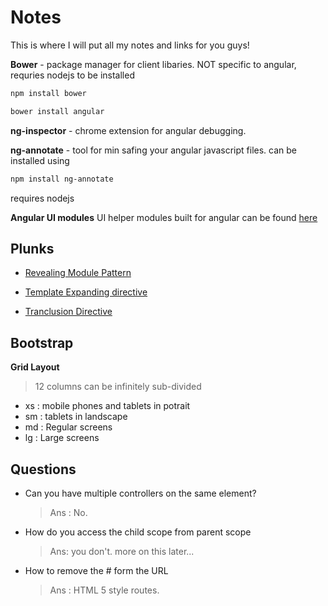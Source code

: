 Notes
========================================

This is where I will put all my notes and links for you guys!

**Bower** - package manager for client libaries. NOT specific to angular, requries nodejs to be installed

```bash
npm install bower
```

```bash
bower install angular
```

**ng-inspector** - chrome extension for angular debugging. 

**ng-annotate** - tool for min safing your angular javascript files. can be installed using

```bash
npm install ng-annotate
```
requires nodejs

**Angular UI modules** UI helper modules built for angular can be found [here](https://angular-ui.github.io/)

Plunks
-----------------
* [Revealing Module Pattern](http://plnkr.co/edit/BMvCJ4eXE1nDVBFb91YY?p=preview)

* [Template Expanding directive](http://plnkr.co/edit/lEsQJi?p=preview)

* [Tranclusion Directive](http://plnkr.co/edit/f0RiV1?p=preview)
    
Bootstrap
------------------

**Grid Layout**
> 12 columns can be infinitely sub-divided

* xs : mobile phones and tablets in potrait
* sm : tablets in landscape
* md : Regular screens
* lg : Large screens



Questions
-----------------
* Can you have multiple controllers on the same element? 
    
    > Ans : No.
    
* How do you access the child scope from parent scope
	
    > Ans: you don't. more on this later...

* How to remove the # form the URL
	> Ans : HTML 5 style routes.
